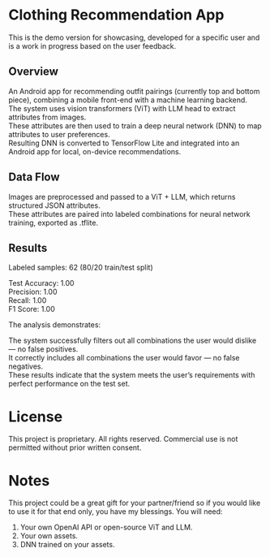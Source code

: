 # Clothing Recommendation App

This is the demo version for showcasing, developed for a specific user and is a work in progress based on the user feedback.

## Overview

An Android app for recommending outfit pairings (currently top and bottom piece), combining a mobile front-end with a machine learning backend.  
The system uses vision transformers (ViT) with LLM head to extract attributes from images.  
These attributes are then used to train a deep neural network (DNN) to map attributes to user preferences.  
Resulting DNN is converted to TensorFlow Lite and integrated into an Android app for local, on-device recommendations.

## Data Flow

Images are preprocessed and passed to a ViT + LLM, which returns structured JSON attributes.  
These attributes are paired into labeled combinations for neural network training, exported as .tflite.

## Results
Labeled samples: 62  (80/20 train/test split)

Test Accuracy: 1.00  
Precision: 1.00  
Recall: 1.00  
F1 Score: 1.00  

The analysis demonstrates:

The system successfully filters out all combinations the user would dislike — no false positives.  
It correctly includes all combinations the user would favor — no false negatives.  
These results indicate that the system meets the user’s requirements with perfect performance on the test set.  

# License

This project is proprietary. All rights reserved. Commercial use is not permitted without prior written consent.

# Notes

This project could be a great gift for your partner/friend so if you would like to use it for that end only, you have my blessings. You will need:  
1. Your own OpenAI API or open-source ViT and LLM.
2. Your own assets.
3. DNN trained on your assets.
